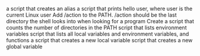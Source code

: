 a script that creates an alias
 a script that prints hello user, where user is the current Linux user
Add /action to the PATH. /action should be the last directory the shell looks into when looking for a program
Create a script that counts the number of directories in the PATH
script that lists environment variables
script that lists all local variables and environment variables, and functions
a script that creates a new local variable
script that creates a new global variable
